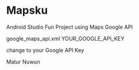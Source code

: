 # Mapsku

Android Studio Fun Project using Maps Google API

google_maps_api.xml
<string name="google_maps_key" templateMergeStrategy="preserve" translatable="false">YOUR_GOOGLE_API_KEY</string>

change to your Google API Key

Matur Nuwun
